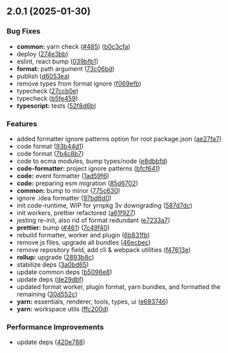 ## 2.0.1 (2025-01-30)

### Bug Fixes

- **common:** yarn check ([#485](https://github.com/atls/raijin/issues/485)) ([b0c3cfa](https://github.com/atls/raijin/commit/b0c3cfad8f559c55691ca733c7a3a7b3cd00c4d8))
- deploy ([274e3bb](https://github.com/atls/raijin/commit/274e3bb74343a3bae1afbc8fb3947cb62d7f1f89))
- eslint, react bump ([039bfb1](https://github.com/atls/raijin/commit/039bfb1a612167c08b05143ede4781abf5890ab6))
- **format:** path argument ([73c06bd](https://github.com/atls/raijin/commit/73c06bd150584d3c501368d58e3979c3029ad40a))
- publish ([d6053ea](https://github.com/atls/raijin/commit/d6053ea6cf37bdae9764df082a22eb6b8d90cd41))
- remove types from format ignore ([f069efb](https://github.com/atls/raijin/commit/f069efb8a9df28511840f9bf5c6b8d7e9fa95169))
- typecheck ([27ccb0e](https://github.com/atls/raijin/commit/27ccb0ef63898afd00b830952914e060b8dd5593))
- typecheck ([b5fe459](https://github.com/atls/raijin/commit/b5fe459394afd37013f0149e9509b85950726c2b))
- **typescript:** tests ([52f8d6b](https://github.com/atls/raijin/commit/52f8d6b6cd7a99a8c982ea0ceb725fa162481e0d))

### Features

- added formatter ignore patterns option for root package.json ([ae27fa7](https://github.com/atls/raijin/commit/ae27fa7ed4e3f0c83a89d68bf9f299059397245d))
- code format ([93b44d1](https://github.com/atls/raijin/commit/93b44d15bc9cf65e23b20705f9f2d9cd0ff04fc3))
- code format ([7b4c8b7](https://github.com/atls/raijin/commit/7b4c8b7a5f69a2382d2d1cddae8bd0b626d91130))
- code to ecma modules, bump types/node ([e8dbbfd](https://github.com/atls/raijin/commit/e8dbbfd6891ef59fbd40cb978792f5f6b2642f11))
- **code-formatter:** project ignore patterns ([bfcf641](https://github.com/atls/raijin/commit/bfcf641a80f3d0589cb310a6c25e9c09e525e345))
- **code:** event formatter ([1ad59f6](https://github.com/atls/raijin/commit/1ad59f68319bef9800169ba2b5644cb8e182cfe4))
- **code:** preparing esm migration ([85d6702](https://github.com/atls/raijin/commit/85d6702f217df0e0e6e978a98599d1cb1a61f87c))
- **common:** bump to minor ([775c630](https://github.com/atls/raijin/commit/775c630061f91970a65e34afabeea8d029e02176))
- ignore .idea formatter ([97bd6d0](https://github.com/atls/raijin/commit/97bd6d02377b50a4fa4a484918f943ef2b72c81b))
- init code-runtime, WIP for yrnpkg 3v downgrading ([587d7dc](https://github.com/atls/raijin/commit/587d7dc75c6b08c2a4b0a0b4bf380939de83a6c3))
- init workers, prettier refactored ([a61f927](https://github.com/atls/raijin/commit/a61f9279424f03aeb09681c8c6c302913b1f0aaa))
- jesting re-init, also rid of format redundant ([e7233a7](https://github.com/atls/raijin/commit/e7233a7e9633f495e0c2f2e1f684cbd72347a074))
- **prettier:** bump ([#461](https://github.com/atls/raijin/issues/461)) ([7c49f40](https://github.com/atls/raijin/commit/7c49f4077bd2bb7acdde9ea5b3e3be9709c9c6c5))
- rebuild formatter, worker and plugin ([6b831fb](https://github.com/atls/raijin/commit/6b831fb9cdc87b40678e4337bf26e717372b433f))
- remove js files, upgrade all bundles ([46ecbec](https://github.com/atls/raijin/commit/46ecbec27339babc3c0c894b29c544e6c554e7b2))
- remove repository field, add cli & webpack utilities ([f47613e](https://github.com/atls/raijin/commit/f47613e9784e9eea86ed98e712198b000ca5766d))
- **rollup:** upgrade ([2893b8c](https://github.com/atls/raijin/commit/2893b8c493d94d19e1ef65e20700754a76bfaa49))
- stabilize deps ([3a0bd65](https://github.com/atls/raijin/commit/3a0bd65071d207c2cb22cfe05b664d37d5f7a4c9))
- update common deps ([b5098e8](https://github.com/atls/raijin/commit/b5098e843c0153a476c16ae8607ba2b598accb60))
- update deps ([de29dbf](https://github.com/atls/raijin/commit/de29dbffcc0c1b9cf081825987e733352b1761a7))
- updated format worker, plugin format, yarn bundles, and formatted the remaining ([30d552c](https://github.com/atls/raijin/commit/30d552ce0fa8c137730bb9b7a7c270c8f06f9147))
- **yarn:** essentials, renderer, tools, types, ui ([e683746](https://github.com/atls/raijin/commit/e683746e203e1d8486c1f4d92d9d9d8f785f84ee))
- **yarn:** workspace utils ([ffc200d](https://github.com/atls/raijin/commit/ffc200d0f0cf6444fe9053a7f046a5d039f79177))

### Performance Improvements

- update deps ([420e788](https://github.com/atls/raijin/commit/420e78845558ecf40aa2b9a63872118d6a5a4b4a))
